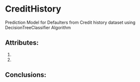 # CreditHistory
Prediction Model for Defaulters from Credit history dataset using DecisionTreeClassifier Algorithm

## Attributes:
1)
2)

## Conclusions:
